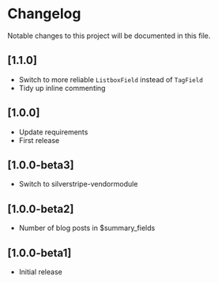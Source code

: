# Changelog

Notable changes to this project will be documented in this file.

## [1.1.0]

- Switch to more reliable `ListboxField` instead of `TagField`
- Tidy up inline commenting


## [1.0.0]

- Update requirements
- First release


## [1.0.0-beta3]

- Switch to silverstripe-vendormodule


## [1.0.0-beta2]

- Number of blog posts in $summary_fields


## [1.0.0-beta1]

- Initial release
